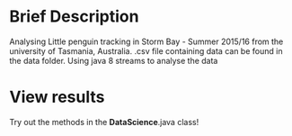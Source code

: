 <h1> Brief Description </h1> 

Analysing Little penguin tracking in Storm Bay - Summer 2015/16 from the university of Tasmania, Australia. .csv file containing data can be found in the data folder. Using java 8 
streams to analyse the data

<h1> View results </h1> 

Try out the methods in the <strong>DataScience</strong>.java class!

